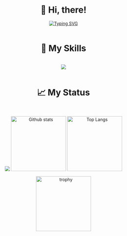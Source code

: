 <div align="center">
  <h1>👋 Hi, there!</h1>
  <a href="https://git.io/typing-svg"><img src="https://readme-typing-svg.herokuapp.com?font=Fira+Code&weight=600&size=30&duration=3000&pause=5000&color=4C80EB&random=false&width=1065&lines=Hello!+I%E2%80%99m+Dai+Fukunaga%2C+studying+at+a+university+in+Japan." alt="Typing SVG" /></a>
</div>

<br/>

<div align="center">
  <h1>🌱 My Skills</h1>
  <br/>
  <img src="https://skillicons.dev/icons?i=cpp,c,js,py,java,react,go,cs">
</div>

<br/>

<div align="center">
  <h1>📈 My Status</h1>
  <br/>
  <p align="">
    <img  src="http://github-profile-summary-cards.vercel.app/api/cards/profile-details?username=Dai-Fukunaga&theme=tokyonight" />
    <img alt="Github stats" height="180px" src="https://github-readme-stats.vercel.app/api?username=Dai-Fukunaga&show_icons=true&theme=tokyonight&hide_border=true" />
    <img alt="Top Langs" height="180px" src="https://github-readme-stats.vercel.app/api/top-langs/?username=Dai-Fukunaga&hide=html,css&langs_count=8&layout=compact&show_icons=true&theme=tokyonight&hide_border=true" />
  </p>
  <img alt="trophy" height="180px" src="https://github-profile-trophy.vercel.app/?username=Dai-Fukunaga&theme=tokyonight&column=8)](https://github.com/ryo-ma/github-profile-trophy&no-frame=true" />
</div>


